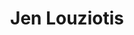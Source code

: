 ---
title: Jen Louziotis
reviewer_title: "Host of Spiritual Happy Hour Radio Show"
testimony_text: "Aimee went above and beyond all my expectations. She took the time to get to know me and who I am first before she started learning about my business. She gave me several questions to answer and then based on my feedback she created 2 beautiful websites in less than one week's time. Aimee has a talent for bringing other people's ideas and creations to life on social media while also weaving in their true personality. She really cares about her clients and it shows in her work. She's creative, hardworking, trustworthy and she gets projects done quickly. I really can't say enough great things about her and would recommend her to everyone."
---